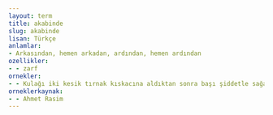 ```yaml
---
layout: term
title: akabinde
slug: akabinde
lisan: Türkçe
anlamlar:
- Arkasından, hemen arkadan, ardından, hemen ardından
ozellikler:
- - zarf
ornekler:
- - Kulağı iki kesik tırnak kıskacına aldıktan sonra başı şiddetle sağa sola sarsar, akabinde yanaklarda patlayan iki şimşek alevi gözlerden çıkar.
orneklerkaynak:
- - Ahmet Rasim
---
```

